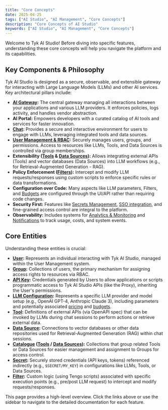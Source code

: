 ```yaml
---
title: "Core Concepts"
date: 2025-04-25
tags: ["AI Studio", "AI Management", "Core Concepts"]
description: "Core Concepts of AI Studio"
keywords: ["AI Studio", "AI Management", "Core Concepts"]
---
```


Welcome to Tyk AI Studio! Before diving into specific features, understanding these core concepts will help you navigate the platform and its capabilities.

## Key Components & Philosophy

Tyk AI Studio is designed as a secure, observable, and extensible gateway for interacting with Large Language Models (LLMs) and other AI services. Key architectural pillars include:

*   **[AI Gateway](./proxy.md):** The central gateway managing all interactions between your applications and various LLM providers. It enforces policies, logs activity, and handles vendor abstraction.
*   **AI Portal:** Empowers developers with a curated catalog of AI tools and services for faster innovation.
*   **[Chat](./chat-interface.md):** Provides a secure and interactive environment for users to engage with LLMs, leveraging integrated tools and data sources.
*   **[User Management & RBAC](./user-management.md):** Securely manages users, groups, and permissions. Access to resources like LLMs, Tools, and Data Sources is controlled via group memberships.
*   **Extensibility ([Tools](./tools.md) & [Data Sources](./datasources-rag.md)):** Allows integrating external APIs (Tools) and vector databases (Data Sources) into LLM workflows (e.g., for Retrieval-Augmented Generation - RAG).
*   **Policy Enforcement ([Filters](./filters.md)):** Intercept and modify LLM requests/responses using custom scripts to enforce specific rules or data transformations.
*   **Configuration over Code:** Many aspects like LLM parameters, Filters, and [Budgets](./budgeting.md) are configured through the UI/API rather than requiring code changes.
*   **Security First:** Features like [Secrets Management](./secrets.md), [SSO integration](./sso.md), and fine-grained access control are integral to the platform.
*   **Observability:** Includes systems for [Analytics & Monitoring](./analytics.md) and [Notifications](./notifications.md) to track usage, costs, and system events.

## Core Entities

Understanding these entities is crucial:

*   **[User](./user-management.md#core-concepts):** Represents an individual interacting with Tyk AI Studio, managed within the User Management system.
*   **[Group](./user-management.md#core-concepts):** Collections of users, the primary mechanism for assigning access rights to resources via RBAC.
*   **[API Key](./user-management.md#core-concepts):** Credentials generated by Users to allow applications or scripts programmatic access to Tyk AI Studio APIs (like the Proxy), inheriting the User's permissions.
*   **[LLM Configuration](./llm-management.md):** Represents a specific LLM provider and model setup (e.g., OpenAI GPT-4, Anthropic Claude 3), including parameters and potentially associated [pricing](./llm-management.md#model-pricing-system) and [budgets](./budgeting.md).
*   **[Tool](./tools.md):** Definitions of external APIs (via OpenAPI spec) that can be invoked by LLMs during chat sessions to perform actions or retrieve external data.
*   **[Data Source](./datasources-rag.md):** Connections to vector databases or other data repositories used for Retrieval-Augmented Generation (RAG) within chat sessions.
*   **[Catalogue](./tools.md#catalogues-and-access-control) ([Tools](./tools.md#catalogues-and-access-control) / [Data Sources](./datasources-rag.md#catalogues-and-access-control)):** Collections that group related Tools or Data Sources for easier management and assignment to Groups for access control.
*   **[Secret](./secrets.md):** Securely stored credentials (API keys, tokens) referenced indirectly (e.g., `$SECRET/MY_KEY`) in configurations like LLMs, Tools, or Data Sources.
*   **[Filter](./filters.md):** Custom logic (using Tengo scripts) associated with specific execution points (e.g., pre/post LLM request) to intercept and modify requests/responses.

This page provides a high-level overview. Click the links above or use the sidebar to navigate to the detailed documentation for each feature.
